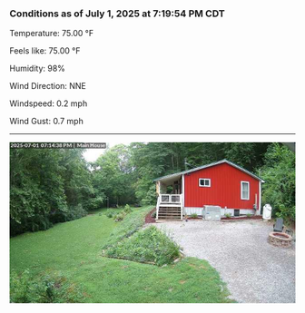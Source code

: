 ### Conditions as of July 1, 2025 at 7:19:54 PM CDT 

Temperature: 75.00 &deg;F

Feels like: 75.00 &deg;F

Humidity: 98%

Wind Direction: NNE

Windspeed: 0.2 mph

Wind Gust: 0.7 mph

---

<img src="./images/latest.jpeg"/>

